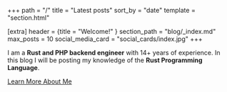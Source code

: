 +++
path = "/"
title = "Latest posts"
sort_by = "date"
template = "section.html"

[extra]
header = {title = "Welcome!" }
section_path = "blog/_index.md"
max_posts = 10
social_media_card = "social_cards/index.jpg"
+++

I am a **Rust and PHP backend engineer** with 14+ years of experience. In this blog I will be posting my knowledge of the **Rust Programming Language**.

[Learn More About Me](/about)
